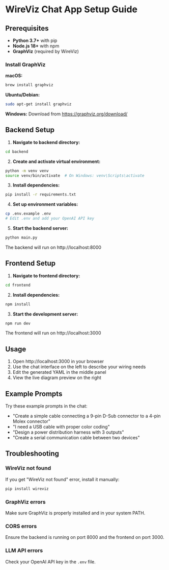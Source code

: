 # WireViz Chat App Setup Guide

## Prerequisites

- **Python 3.7+** with pip
- **Node.js 18+** with npm
- **GraphViz** (required by WireViz)

### Install GraphViz

**macOS:**
```bash
brew install graphviz
```

**Ubuntu/Debian:**
```bash
sudo apt-get install graphviz
```

**Windows:**
Download from https://graphviz.org/download/

## Backend Setup

1. **Navigate to backend directory:**
```bash
cd backend
```

2. **Create and activate virtual environment:**
```bash
python -m venv venv
source venv/bin/activate  # On Windows: venv\Scripts\activate
```

3. **Install dependencies:**
```bash
pip install -r requirements.txt
```

4. **Set up environment variables:**
```bash
cp .env.example .env
# Edit .env and add your OpenAI API key
```

5. **Start the backend server:**
```bash
python main.py
```

The backend will run on http://localhost:8000

## Frontend Setup

1. **Navigate to frontend directory:**
```bash
cd frontend
```

2. **Install dependencies:**
```bash
npm install
```

3. **Start the development server:**
```bash
npm run dev
```

The frontend will run on http://localhost:3000

## Usage

1. Open http://localhost:3000 in your browser
2. Use the chat interface on the left to describe your wiring needs
3. Edit the generated YAML in the middle panel
4. View the live diagram preview on the right

## Example Prompts

Try these example prompts in the chat:

- "Create a simple cable connecting a 9-pin D-Sub connector to a 4-pin Molex connector"
- "I need a USB cable with proper color coding"
- "Design a power distribution harness with 3 outputs"
- "Create a serial communication cable between two devices"

## Troubleshooting

### WireViz not found
If you get "WireViz not found" error, install it manually:
```bash
pip install wireviz
```

### GraphViz errors
Make sure GraphViz is properly installed and in your system PATH.

### CORS errors
Ensure the backend is running on port 8000 and the frontend on port 3000.

### LLM API errors
Check your OpenAI API key in the `.env` file.